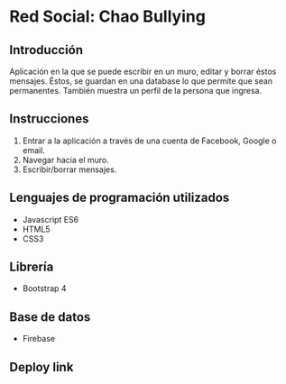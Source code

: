 # Red Social: Chao Bullying
## Introducción
Aplicación en la que se puede escribir en un muro, editar y borrar éstos mensajes. Éstos, se guardan en una database lo que permite que sean permanentes. También muestra un perfil de la persona que ingresa.
## Instrucciones
1. Entrar a la aplicación a través de una cuenta de Facebook, Google o email.
2. Navegar hacia el muro.
3. Escribir/borrar mensajes.
## Lenguajes de programación utilizados
* Javascript ES6
* HTML5
* CSS3
## Librería
* Bootstrap 4
## Base de datos
* Firebase
## Deploy link
